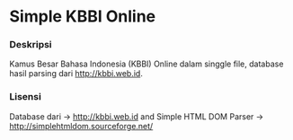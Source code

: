 # Simple KBBI Online

### Deskripsi
Kamus Besar Bahasa Indonesia (KBBI) Online dalam singgle file, database hasil parsing dari http://kbbi.web.id.

### Lisensi
Database dari -> http://kbbi.web.id and 
Simple HTML DOM Parser -> http://simplehtmldom.sourceforge.net/
